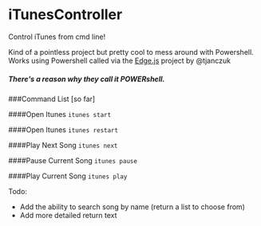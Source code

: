 # iTunesController
Control iTunes from cmd line!

Kind of a pointless project but pretty cool to mess around with Powershell. Works using Powershell called via the [Edge.js](https://github.com/tjanczuk/edge) project by @tjanczuk
##### There's a reason why they call it POWERshell.

###Command List [so far]

####Open Itunes
`itunes start`

####Open Itunes
`itunes restart`

####Play Next Song
`itunes next`

####Pause Current Song
`itunes pause`

####Play Current Song
`itunes play`

Todo:
- Add the ability to search song by name (return a list to choose from)
- Add more detailed return text




